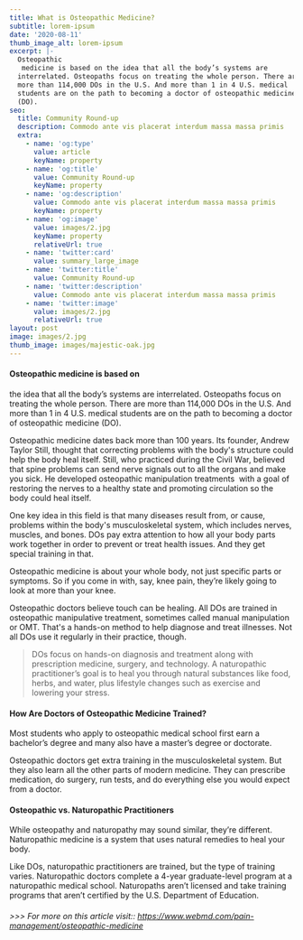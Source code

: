 ```yaml
---
title: What is Osteopathic Medicine?
subtitle: lorem-ipsum
date: '2020-08-11'
thumb_image_alt: lorem-ipsum
excerpt: |-
  Osteopathic
   medicine is based on the idea that all the body’s systems are 
  interrelated. Osteopaths focus on treating the whole person. There are 
  more than 114,000 DOs in the U.S. And more than 1 in 4 U.S. medical 
  students are on the path to becoming a doctor of osteopathic medicine 
  (DO).
seo:
  title: Community Round-up
  description: Commodo ante vis placerat interdum massa massa primis
  extra:
    - name: 'og:type'
      value: article
      keyName: property
    - name: 'og:title'
      value: Community Round-up
      keyName: property
    - name: 'og:description'
      value: Commodo ante vis placerat interdum massa massa primis
      keyName: property
    - name: 'og:image'
      value: images/2.jpg
      keyName: property
      relativeUrl: true
    - name: 'twitter:card'
      value: summary_large_image
    - name: 'twitter:title'
      value: Community Round-up
    - name: 'twitter:description'
      value: Commodo ante vis placerat interdum massa massa primis
    - name: 'twitter:image'
      value: images/2.jpg
      relativeUrl: true
layout: post
image: images/2.jpg
thumb_image: images/majestic-oak.jpg
---
```

#### **Osteopathic medicine is based on**

the idea that all the body’s systems are interrelated. Osteopaths focus on treating the whole person. There are more than 114,000 DOs in the U.S. And more than 1 in 4 U.S. medical students are on the path to becoming a doctor of osteopathic medicine (DO).

Osteopathic medicine dates back more than 100 years. Its founder, Andrew Taylor Still, thought that correcting problems with the body's structure could help the body heal itself. Still, who practiced during the Civil War, believed that spine problems can send nerve signals out to all the organs and make you sick. He developed osteopathic manipulation treatments  with a goal of restoring the nerves to a healthy state and promoting circulation so the body could heal itself.

One key idea in this field is that many diseases result from, or cause, problems within the body's musculoskeletal system, which includes nerves, muscles, and bones. DOs pay extra attention to how all your body parts work together in order to prevent or treat health issues. And they get special training in that.

Osteopathic medicine is about your whole body, not just specific parts or symptoms. So if you come in with, say, knee pain, they’re likely going to look at more than your knee.

Osteopathic doctors believe touch can be healing. All DOs are trained in osteopathic manipulative treatment, sometimes called manual manipulation or OMT. That's a hands-on method to help diagnose and treat illnesses. Not all DOs use it regularly in their practice, though.

> DOs focus on hands-on diagnosis and treatment along with prescription medicine, surgery, and technology. A naturopathic practitioner’s goal is to heal you through natural substances like food, herbs, and water, plus lifestyle changes such as exercise and lowering your stress.

#### **How Are Doctors of Osteopathic Medicine Trained?**

Most students who apply to osteopathic medical school first earn a bachelor’s degree and many also have a master’s degree or doctorate. 

Osteopathic doctors get extra training in the musculoskeletal system. But they also learn all the other parts of modern medicine. They can prescribe medication, do surgery, run tests, and do everything else you would  expect from a doctor.

#### **Osteopathic vs. Naturopathic Practitioners**

While osteopathy and naturopathy may sound similar, they’re different. Naturopathic medicine is a system that uses natural remedies to heal
your body.

Like DOs, naturopathic practitioners are trained, but the type of training varies. Naturopathic doctors complete a 4-year graduate-level program at a naturopathic medical school. Naturopaths aren’t licensed and take training programs that aren’t certified by the U.S. Department of Education.  

###### >>> For more on this article visit:: https://www.webmd.com/pain-management/osteopathic-medicine
